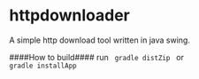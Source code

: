 httpdownloader
==============

A simple http download tool written in java swing.

####How to build####
run 
<code>
gradle distZip
</code> 
or
<code>
gradle installApp
</code>

